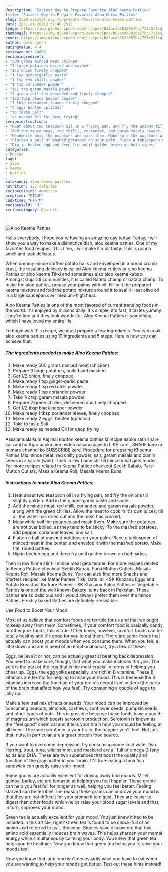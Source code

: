 ```yaml
---
description: "Easiest Way to Prepare Favorite Aloo Keema Patties"
title: "Easiest Way to Prepare Favorite Aloo Keema Patties"
slug: 2580-easiest-way-to-prepare-favorite-aloo-keema-patties
date: 2021-01-26T13:39:40.251Z
image: https://img-global.cpcdn.com/recipes/b82acab8820657bc/751x532cq70/aloo-keema-patties-recipe-main-photo.jpg
thumbnail: https://img-global.cpcdn.com/recipes/b82acab8820657bc/751x532cq70/aloo-keema-patties-recipe-main-photo.jpg
cover: https://img-global.cpcdn.com/recipes/b82acab8820657bc/751x532cq70/aloo-keema-patties-recipe-main-photo.jpg
author: Cole Lynch
ratingvalue: 4.4
reviewcount: 24609
recipeingredient:
- "500 grams minced meat chicken"
- "3 large potatoes boiled and mashed"
- "1/2 onion finely chopped"
- "1 tsp gingergarlic paste"
- "1 tsp red chilli powder"
- "1 tsp coriander powder"
- "1/2 tsp garam masala powder"
- "2 green chillies deseeded and finely chopped"
- "1/2 tbsp black pepper powder"
- "1 tbsp coriander leaves finely chopped"
- "2 eggs beaten optional"
- "to taste Salt"
- "as needed Oil for deep frying"
recipeinstructions:
- "Heat about two teaspoon oil in a frying pan, and fry the onions till slightly golden. Add in the ginger-garlic paste and saute."
- "Add the mince meat, red chilli, coriander, and garam masala powder, along with the green chillies. Allow the meat to cook in it&#39;s own juices, till all the water has dried out and the meat has cooked."
- "Meanwhile boil the potatoes and mash them. Make sure the potatoes are not over boiled, as they tend to be sticky. To the mashed potatoes, add pepper, coriander leaves, and salt."
- "Flatten a ball of mashed potatoes on your palm. Place a tablespoon of minced meat in the center, and envelop it with the mashed potato. Make flat, round patties."
- "Dip in beaten egg and deep fry until golden brown on both sides."
categories:
- Recipe
tags:
- aloo
- keema
- patties

katakunci: aloo keema patties 
nutrition: 123 calories
recipecuisine: American
preptime: "PT24M"
cooktime: "PT47M"
recipeyield: "3"
recipecategory: Dessert

---
```



![Aloo Keema Patties](https://img-global.cpcdn.com/recipes/b82acab8820657bc/751x532cq70/aloo-keema-patties-recipe-main-photo.jpg)

Hello everybody, I hope you're having an amazing day today. Today, I will show you a way to make a distinctive dish, aloo keema patties. One of my favorites food recipes. This time, I will make it a bit tasty. This is gonna smell and look delicious.

When creamy mince stuffed potato balls and enveloped in a bread crumb crust, the resulting delicacy is called Aloo keema cutlets or aloo keema Patties or aloo keema Tikki and sometimes also aloo keema kabab. Amongst Gujarati communities, it is called Bateta champ or batata chanp. To make the aloo patties, grease your palms with oil. Fill in it the prepared keema mixture and fold the potato mixture around it to seal it Heat olive oil in a large saucepan over medium-high heat.

Aloo Keema Patties is one of the most favored of current trending foods in the world. It's enjoyed by millions daily. It's simple, it's fast, it tastes yummy. They're fine and they look wonderful. Aloo Keema Patties is something which I have loved my entire life.


To begin with this recipe, we must prepare a few ingredients. You can cook aloo keema patties using 13 ingredients and 5 steps. Here is how you can achieve that.

<!--inarticleads1-->

##### The ingredients needed to make Aloo Keema Patties:

1. Make ready 500 grams minced meat (chicken)
1. Prepare 3 large potatoes, boiled and mashed
1. Get 1/2 onion, finely chopped
1. Make ready 1 tsp ginger-garlic paste
1. Make ready 1 tsp red chilli powder
1. Make ready 1 tsp coriander powder
1. Take 1/2 tsp garam masala powder
1. Prepare 2 green chillies, deseeded and finely chopped
1. Get 1/2 tbsp black pepper powder
1. Make ready 1 tbsp coriander leaves, finely chopped
1. Make ready 2 eggs, beaten (optional)
1. Take to taste Salt
1. Make ready as needed Oil for deep frying


Assalamualaikum Aaj mai mutton keema patties ki recipe aapke sath share kar rahi hu Agar aapko meri video pasand aaye to LIKE kare , SHARE kare or humare channel ko SUBSCRIBE kare. Procedure for preparing Kheema Patties Mix mince meat, red chilly powder, salt, garam masala and cumin seeds in a karahi (wok). Then in low flame stir till mince meat gets tender. For more recipes related to Keema Pattice checkout Seekh Kabab, Parsi Mutton Cutlets, Masala Keema Roll, Masala Keema Buns. 

<!--inarticleads2-->

##### Instructions to make Aloo Keema Patties:

1. Heat about two teaspoon oil in a frying pan, and fry the onions till slightly golden. Add in the ginger-garlic paste and saute.
1. Add the mince meat, red chilli, coriander, and garam masala powder, along with the green chillies. Allow the meat to cook in it&#39;s own juices, till all the water has dried out and the meat has cooked.
1. Meanwhile boil the potatoes and mash them. Make sure the potatoes are not over boiled, as they tend to be sticky. To the mashed potatoes, add pepper, coriander leaves, and salt.
1. Flatten a ball of mashed potatoes on your palm. Place a tablespoon of minced meat in the center, and envelop it with the mashed potato. Make flat, round patties.
1. Dip in beaten egg and deep fry until golden brown on both sides.


Then in low flame stir till mince meat gets tender. For more recipes related to Keema Pattice checkout Seekh Kabab, Parsi Mutton Cutlets, Masala Keema Roll, Masala Keema Buns. You can also find more Snacks and Starters recipes like Matar Paneer Tikki Oats Idli - SK Khazana Eggs and Potato Breakfast Kurkure Paneer - SK Khazana Aaloo Patties or Vegetable Patties is one of the well known Bakery items back in Pakistan. These patties are so delicious and I would always prefer them over the mince Patties. Freshly baked Patties are definitely irresistible. 

Use Food to Boost Your Mood


Most of us believe that comfort foods are terrible for us and that we ought to keep away from them. Sometimes, if your comfort food is basically candy or other junk foods, this is true. Other times, however, comfort foods can be totally healthy and it's good for you to eat them. There are some foods that actually can boost your moods when you consume them. When you feel a little down and are in need of an emotional boost, try a few of these.

Eggs, believe it or not, can be actually great at beating back depression. You need to make sure, though, that what you make includes the yolk. The yolk is the part of the egg that is the most crucial in terms of helping you cheer up. Eggs, the egg yolks especially, are rich in B vitamins. These B vitamins are terrific for helping to raise your mood. This is because the B vitamins increase the function of your brain's neural transmitters (the parts of the brain that affect how you feel). Try consuming a couple of eggs to jolly up!

Make a few trail mix of nuts or seeds. Your mood can be improved by consuming peanuts, almonds, cashews, sunflower seeds, pumpkin seeds, and other types of nuts. This is possible because these foods have a bunch of magnesium which boosts serotonin production. Serotonin is known as the "feel good" chemical and it tells your brain how you should be feeling at all times. The more serotonin in your brain, the happier you'll feel. Not just that, nuts, in particular, are a great protein food source.

If you want to overcome depression, try consuming some cold water fish. Herring, trout, tuna, wild salmon, and mackerel are all full of omega-3 fatty acids and DHA. These are two substances that boost the quality and function of the gray matter in your brain. It's true: eating a tuna fish sandwich can greatly raise your mood. 

Some grains are actually excellent for driving away bad moods. Millet, quinoa, barley, etc are fantastic at helping you feel happier. These grains can help you feel full for longer as well, helping you feel better. Feeling starved can be terrible! The reason these grains can improve your mood is that they are not difficult for your stomach to digest. They are easier to digest than other foods which helps raise your blood sugar levels and that, in turn, improves your mood.

Green tea is actually excellent for your mood. You just knew it had to be included in this article, right? Green tea is found to be chock-full of an amino acid referred to as L-theanine. Studies have discovered that this amino acid essentially induces brain waves. This helps sharpen your mental energy while simultaneously calming your body. You knew that green tea helps you be healthier. Now you know that green tea helps you to raise your moods too!

Now you know that junk food isn't necessarily what you have to eat when you are wanting to help your moods get better. Test out  these hints  instead!

